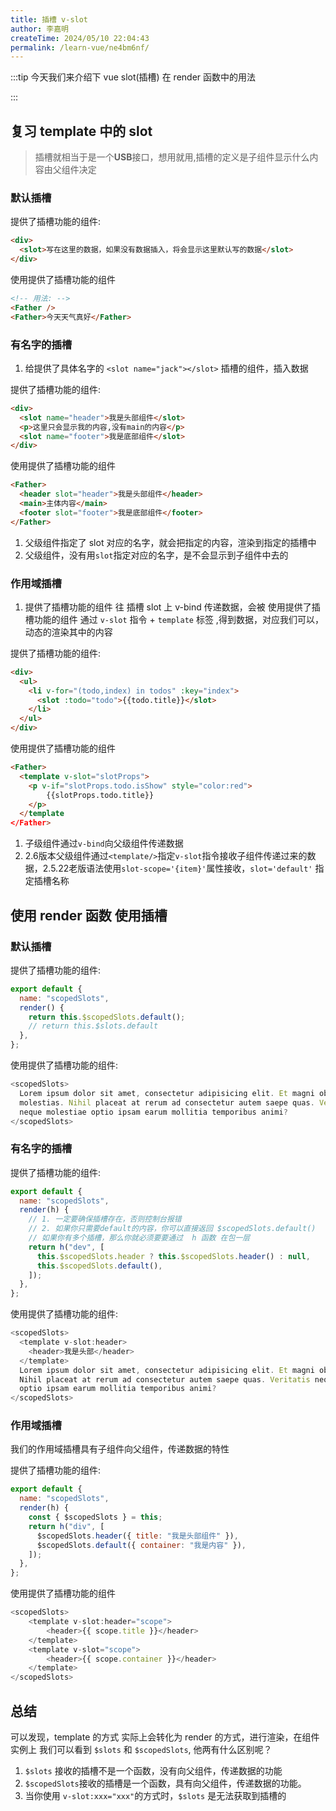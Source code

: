```yaml
---
title: 插槽 v-slot
author: 李嘉明
createTime: 2024/05/10 22:04:43
permalink: /learn-vue/ne4bm6nf/
---
```


:::tip
今天我们来介绍下 vue slot(插槽) 在 render 函数中的用法

:::

## 复习 template 中的 slot

> 插槽就相当于是一个**USB**接口，想用就用,插槽的定义是子组件显示什么内容由父组件决定

### 默认插槽

提供了插槽功能的组件:

```html
<div>
  <slot>写在这里的数据，如果没有数据插入，将会显示这里默认写的数据</slot>
</div>
```

使用提供了插槽功能的组件

```html
<!-- 用法: -->
<Father />
<Father>今天天气真好</Father>
```

### 有名字的插槽

1. 给提供了具体名字的 `<slot name="jack"></slot>` 插槽的组件，插入数据

提供了插槽功能的组件:

```html
<div>
  <slot name="header">我是头部组件</slot>
  <p>这里只会显示我的内容,没有main的内容</p>
  <slot name="footer">我是底部组件</slot>
</div>
```

使用提供了插槽功能的组件

```html
<Father>
  <header slot="header">我是头部组件</header>
  <main>主体内容</main>
  <footer slot="footer">我是底部组件</footer>
</Father>
```

1. 父级组件指定了 slot 对应的名字，就会把指定的内容，渲染到指定的插槽中
2. 父级组件，没有用`slot`指定对应的名字，是不会显示到子组件中去的

### 作用域插槽

<!-- > 子组件向父级组件传递数据,父级组件根据数据渲染标签结构传递给子组件 -->

1. 提供了插槽功能的组件 往 插槽 slot 上 v-bind 传递数据，会被 使用提供了插槽功能的组件 通过 `v-slot` 指令 + `template` 标签 ,得到数据，对应我们可以，动态的渲染其中的内容

提供了插槽功能的组件:

```html
<div>
  <ul>
    <li v-for="(todo,index) in todos" :key="index">
      <slot :todo="todo">{{todo.title}}</slot>
    </li>
  </ul>
</div>
```

使用提供了插槽功能的组件

```html
<Father>
  <template v-slot="slotProps">
    <p v-if="slotProps.todo.isShow" style="color:red">
        {{slotProps.todo.title}}
    </p>
  </template
</Father>
```

1. 子级组件通过`v-bind`向父级组件传递数据
2. 2.6版本父级组件通过`<template/>`指定`v-slot`指令接收子组件传递过来的数据，2.5.22老版语法使用`slot-scope='{item}'`属性接收，`slot='default'` 指定插槽名称

## 使用 render 函数 使用插槽

### 默认插槽

提供了插槽功能的组件:

```js
export default {
  name: "scopedSlots",
  render() {
    return this.$scopedSlots.default();
    // return this.$slots.default
  },
};
```

使用提供了插槽功能的组件:

```js
<scopedSlots>
  Lorem ipsum dolor sit amet, consectetur adipisicing elit. Et magni obcaecati
  molestias. Nihil placeat at rerum ad consectetur autem saepe quas. Veritatis
  neque molestiae optio ipsam earum mollitia temporibus animi?
</scopedSlots>
```

### 有名字的插槽

提供了插槽功能的组件:

```js
export default {
  name: "scopedSlots",
  render(h) {
    // 1. 一定要确保插槽存在，否则控制台报错
    // 2. 如果你只需要default的内容，你可以直接返回 $scopedSlots.default()
    // 如果你有多个插槽，那么你就必须要要通过  h 函数 在包一层
    return h("dev", [
      this.$scopedSlots.header ? this.$scopedSlots.header() : null,
      this.$scopedSlots.default(),
    ]);
  },
};
```

使用提供了插槽功能的组件:

```js
<scopedSlots>
  <template v-slot:header>
    <header>我是头部</header>
  </template>
  Lorem ipsum dolor sit amet, consectetur adipisicing elit. Et magni obcaecati molestias.
  Nihil placeat at rerum ad consectetur autem saepe quas. Veritatis neque molestiae
  optio ipsam earum mollitia temporibus animi?
</scopedSlots>
```

### 作用域插槽

我们的作用域插槽具有子组件向父组件，传递数据的特性

提供了插槽功能的组件:

```js
export default {
  name: "scopedSlots",
  render(h) {
    const { $scopedSlots } = this;
    return h("div", [
      $scopedSlots.header({ title: "我是头部组件" }),
      $scopedSlots.default({ container: "我是内容" }),
    ]);
  },
};
```

使用提供了插槽功能的组件

```js
<scopedSlots>
    <template v-slot:header="scope">
        <header>{{ scope.title }}</header>
    </template>
    <template v-slot="scope">
        <header>{{ scope.container }}</header>
    </template>
</scopedSlots>
```


## 总结

可以发现，template 的方式 实际上会转化为 render 的方式，进行渲染，在组件实例上 我们可以看到 `$slots` 和 `$scopedSlots`, 他两有什么区别呢？


1. `$slots` 接收的插槽不是一个函数，没有向父组件，传递数据的功能
2. `$scopedSlots`接收的插槽是一个函数，具有向父组件，传递数据的功能。
3. 当你使用 `v-slot:xxx="xxx"`的方式时，`$slots` 是无法获取到插槽的